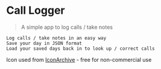 # Call Logger
> A simple app to log calls / take notes

```
Log calls / take notes in an easy way
Save your day in JSON format
Load your saved days back in to look up / correct calls
```

Icon used from [IconArchive](https://iconarchive.com/show/polygon-icons-by-graphicloads/call-rejected-icon.html) - free for non-commercial use
